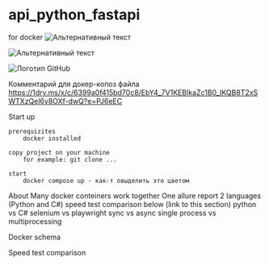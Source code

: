 # api_python_fastapi
for docker
![Альтернативный текст](https://1drv.ms/i/c/6399a0f415bd70c8/ES4kgYXah4lIpoiMWvgO2P0BK110aXin-lwnqsr-mzL3bA?e=6f396V)

![Альтернативный текст](https://onedrive.live.com/?photosData=%2Fshare%2F6399A0F415BD70C8%21s8581242e87da4889a6888c5af80ed8fd%3Fithint%3Dphoto%26e%3D6f396V%26migratedtospo%3Dtrue&redeem=aHR0cHM6Ly8xZHJ2Lm1zL2kvYy82Mzk5YTBmNDE1YmQ3MGM4L0VTNGtnWVhhaDRsSXBvaU1XdmdPMlAwQksxMTBhWGluLWx3bnFzci1tekwzYkE%5FZT02ZjM5NlY&view=8)

![Логотип GitHub](https://github.githubassets.com/images/modules/logos_page/GitHub-Mark.png "Логотип Гитхаба")

Комментарий для докер-копоз файла
https://1drv.ms/x/c/6399a0f415bd70c8/EbY4_7V1KEBIkaZc1B0_IKQB8T2xSWTXzQel6y8OXf-dwQ?e=PJ6eEC

Start up 

    prerequizites 
        docker installed 

    copy project on your machine
        for example: git clone ...

    start
        docker compose up - как-т овыделить это цветом



About 
    Many docker conteiners work together
    One allure report
    2 languages (Python and C#)
    speed test comparison below (link to this section)
        python vs C# 
        selenium vs playwright 
        sync vs async 
        single process vs multiprocessing

Docker schema


Speed test comparison 







